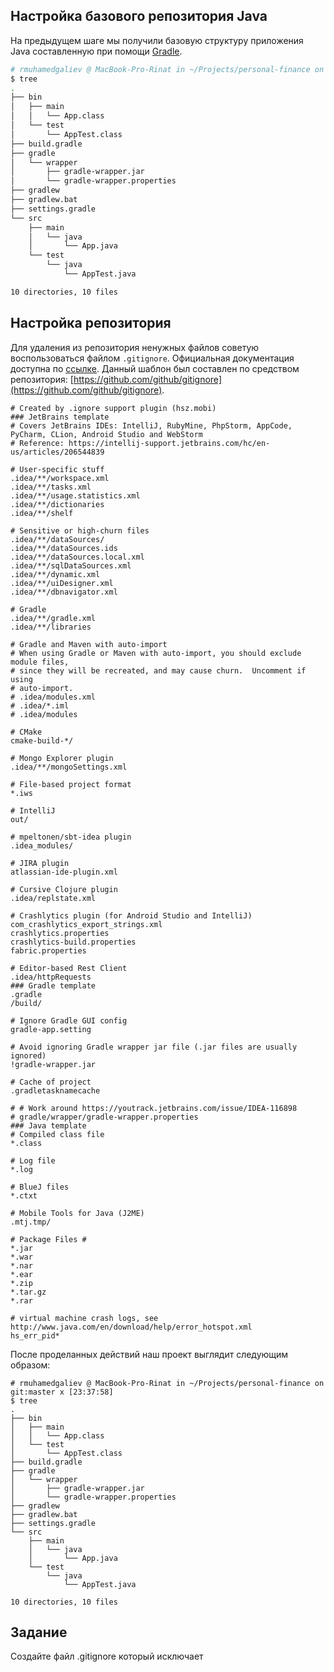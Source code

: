 ## Настройка базового репозитория Java

На предыдущем шаге мы получили базовую структуру приложения Java составленную при помощи [Gradle](gradle.org). 

```bash
# rmuhamedgaliev @ MacBook-Pro-Rinat in ~/Projects/personal-finance on git:master x [23:01:28]
$ tree
.
├── bin
│   ├── main
│   │   └── App.class
│   └── test
│       └── AppTest.class
├── build.gradle
├── gradle
│   └── wrapper
│       ├── gradle-wrapper.jar
│       └── gradle-wrapper.properties
├── gradlew
├── gradlew.bat
├── settings.gradle
└── src
    ├── main
    │   └── java
    │       └── App.java
    └── test
        └── java
            └── AppTest.java

10 directories, 10 files
```



## Настройка репозитория

Для удаления из репозитория ненужных файлов советую воспользоваться файлом `.gitignore`. Официальная документация доступна по [ссылке](https://git-scm.com/docs/gitignore). Данный шаблон был составлен по средством репозитория: [https://github.com/github/gitignore](https://github.com/github/gitignore).

```
# Created by .ignore support plugin (hsz.mobi)
### JetBrains template
# Covers JetBrains IDEs: IntelliJ, RubyMine, PhpStorm, AppCode, PyCharm, CLion, Android Studio and WebStorm
# Reference: https://intellij-support.jetbrains.com/hc/en-us/articles/206544839

# User-specific stuff
.idea/**/workspace.xml
.idea/**/tasks.xml
.idea/**/usage.statistics.xml
.idea/**/dictionaries
.idea/**/shelf

# Sensitive or high-churn files
.idea/**/dataSources/
.idea/**/dataSources.ids
.idea/**/dataSources.local.xml
.idea/**/sqlDataSources.xml
.idea/**/dynamic.xml
.idea/**/uiDesigner.xml
.idea/**/dbnavigator.xml

# Gradle
.idea/**/gradle.xml
.idea/**/libraries

# Gradle and Maven with auto-import
# When using Gradle or Maven with auto-import, you should exclude module files,
# since they will be recreated, and may cause churn.  Uncomment if using
# auto-import.
# .idea/modules.xml
# .idea/*.iml
# .idea/modules

# CMake
cmake-build-*/

# Mongo Explorer plugin
.idea/**/mongoSettings.xml

# File-based project format
*.iws

# IntelliJ
out/

# mpeltonen/sbt-idea plugin
.idea_modules/

# JIRA plugin
atlassian-ide-plugin.xml

# Cursive Clojure plugin
.idea/replstate.xml

# Crashlytics plugin (for Android Studio and IntelliJ)
com_crashlytics_export_strings.xml
crashlytics.properties
crashlytics-build.properties
fabric.properties

# Editor-based Rest Client
.idea/httpRequests
### Gradle template
.gradle
/build/

# Ignore Gradle GUI config
gradle-app.setting

# Avoid ignoring Gradle wrapper jar file (.jar files are usually ignored)
!gradle-wrapper.jar

# Cache of project
.gradletasknamecache

# # Work around https://youtrack.jetbrains.com/issue/IDEA-116898
# gradle/wrapper/gradle-wrapper.properties
### Java template
# Compiled class file
*.class

# Log file
*.log

# BlueJ files
*.ctxt

# Mobile Tools for Java (J2ME)
.mtj.tmp/

# Package Files #
*.jar
*.war
*.nar
*.ear
*.zip
*.tar.gz
*.rar

# virtual machine crash logs, see http://www.java.com/en/download/help/error_hotspot.xml
hs_err_pid*
```

После проделанных действий наш проект выглядит следующим образом:

```
# rmuhamedgaliev @ MacBook-Pro-Rinat in ~/Projects/personal-finance on git:master x [23:37:58]
$ tree
.
├── bin
│   ├── main
│   │   └── App.class
│   └── test
│       └── AppTest.class
├── build.gradle
├── gradle
│   └── wrapper
│       ├── gradle-wrapper.jar
│       └── gradle-wrapper.properties
├── gradlew
├── gradlew.bat
├── settings.gradle
└── src
    ├── main
    │   └── java
    │       └── App.java
    └── test
        └── java
            └── AppTest.java

10 directories, 10 files
```

## Задание

Создайте файл .gitignore который исключает 
